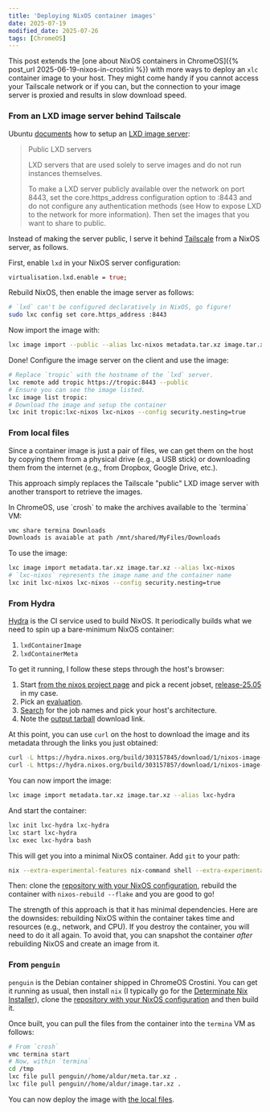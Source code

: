 ```yaml
---
title: 'Deploying NixOS container images'
date: 2025-07-19
modified_date: 2025-07-26
tags: [ChromeOS]
---
```


This post extends the [one about NixOS containers in ChromeOS]({% post_url
2025-06-19-nixos-in-crostini %}) with more ways to deploy an `xlc` container
image to your host. They might come handy if you cannot access your Tailscale
network or if you can, but the connection to your image server is proxied and
results in slow download speed.

<!--NOTE: If you change this, also change the anchor in the main NixOS on ChromeOS post. -->
### From an LXD image server behind Tailscale

Ubuntu
[documents](https://ubuntu.com/tutorials/create-custom-lxd-images#6-making-images-public)
how to setup an [LXD image
server](https://ubuntu.com/tutorials/create-custom-lxd-images#6-making-images-public):

> Public LXD servers
>
> LXD servers that are used solely to serve images and do
> not run instances themselves.
>
> To make a LXD server publicly available over the network on port 8443, set
> the core.https_address configuration option to :8443 and do not configure any
> authentication methods (see How to expose LXD to the network for more
> information). Then set the images that you want to share to public.

Instead of making the server public, I serve it behind
[Tailscale](https://tailscale.com) from a NixOS server, as follows.

First, enable `lxd` in your NixOS server configuration:

```nix
virtualisation.lxd.enable = true;
```

Rebuild NixOS, then enable the image server as follows:

```bash
# `lxd` can't be configured declaratively in NixOS, go figure!
sudo lxc config set core.https_address :8443
```

Now import the image with:

```bash
lxc image import --public --alias lxc-nixos metadata.tar.xz image.tar.xz
```

Done! Configure the image server on the client and use the image:

```bash
# Replace `tropic` with the hostname of the `lxd` server.
lxc remote add tropic https://tropic:8443 --public
# Ensure you can see the image listed.
lxc image list tropic:
# Download the image and setup the container
lxc init tropic:lxc-nixos lxc-nixos --config security.nesting=true
```

### From local files

Since a container image is just a pair of files, we can get them on the host by
copying them from a physical drive (e.g., a USB stick) or downloading them from
the internet (e.g., from Dropbox, Google Drive, etc.).

This approach simply replaces the Tailscale "public" LXD image server with
another transport to retrieve the images.

<div class="hint" markdown="1">
In ChromeOS, use `crosh` to make the archives available to the `termina` VM:

```bash
vmc share termina Downloads
Downloads is avaiable at path /mnt/shared/MyFiles/Downloads
```

</div>

To use the image:

```bash
lxc image import metadata.tar.xz image.tar.xz --alias lxc-nixos
# `lxc-nixos` represents the image name and the container name
lxc init lxc-nixos lxc-nixos --config security.nesting=true
```

### From Hydra

[Hydra](https://github.com/NixOS/hydra) is the CI service used to build
NixOS. It periodically builds what we need to spin up a bare-minimum NixOS container:

1. `lxdContainerImage`
1. `lxdContainerMeta`

To get it running, I follow these steps through the host's browser:

1. Start [from the nixos project page](https://hydra.nixos.org/project/nixos)
   and pick a recent jobset,
   [release-25.05](https://hydra.nixos.org/jobset/nixos/release-25.05) in my
   case.
1. Pick an [evaluation](https://hydra.nixos.org/eval/1816976).
1. [Search](https://hydra.nixos.org/eval/1816976?filter=lxdContainerMeta&compare=1816955&full=)
   for the job names and pick your host's architecture.
1. Note the [output tarball](https://hydra.nixos.org/build/303157845/download/1/nixos-image-lxc-25.05.806668.f01fe91b0108-x86_64-linux.tar.xz) download link.

At this point, you can use `curl` on the host to download the image and its
metadata through the links you just obtained:

```bash
curl -L https://hydra.nixos.org/build/303157845/download/1/nixos-image-lxc-25.05.806668.f01fe91b0108-x86_64-linux.tar.xz -o metadata.tar.xz
curl -L https://hydra.nixos.org/build/303157857/download/1/nixos-image-lxc-25.05.806668.f01fe91b0108-x86_64-linux.tar.xz -o image.tar.xz
```

You can now import the image:

```bash
lxc image import metadata.tar.xz image.tar.xz --alias lxc-hydra
```

And start the container:

```bash
lxc init lxc-hydra lxc-hydra
lxc start lxc-hydra
lxc exec lxc-hydra bash
```

This will get you into a minimal NixOS container. Add `git` to your path:

```bash
nix --extra-experimental-features nix-command shell --extra-experimental-features flakes nixpkgs#git
```

Then: clone the [repository with your NixOS
configuration](https://github.com/aldur/nixos-crostini), rebuild the container
with `nixos-rebuild --flake` and you are good to go!

The strength of this approach is that it has minimal dependencies. Here are the
downsides: rebuilding NixOS within the container takes time and resources
(e.g., network, and CPU). If you destroy the container, you will need to do it
all again. To avoid that, you can snapshot the container _after_ rebuilding
NixOS and create an image from it.

### From `penguin`

`penguin` is the Debian container shipped in ChromeOS Crostini. You can get it
running as usual, then install `nix` (I typically go for the [Determinate Nix
Installer](https://github.com/DeterminateSystems/nix-installer)), clone the
[repository with your NixOS
configuration](https://github.com/aldur/nixos-crostini) and then build it.

Once built, you can pull the files from the container into the `termina` VM as follows:

```bash
# From `crosh`
vmc termina start
# Now, within `termina`
cd /tmp
lxc file pull penguin//home/aldur/meta.tar.xz .
lxc file pull penguin//home/aldur/image.tar.xz .
```

You can now deploy the image with [the local files](#from-local-files).
